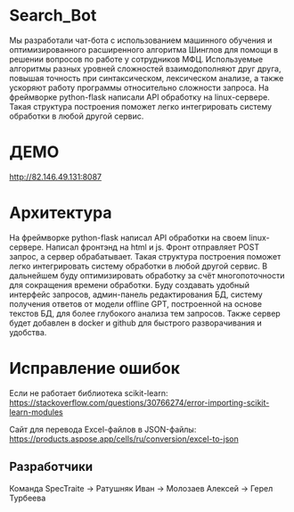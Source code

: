 # Search_Bot
Мы разработали чат-бота с использованием машинного обучения и оптимизированного расширенного алгоритма Шинглов для помощи в решении вопросов по работе у сотрудников МФЦ.
Используемые алгоритмы разных уровней сложностей взаимодополняют друг друга, повышая точность при синтаксическом, лексическом анализе, а также ускоряют работу программы относительно сложности запроса.
На фреймворке python-flask написали API обработку на linux-сервере.
Такая структура построения поможет легко интегрировать систему обработки в любой другой сервис.

# ДЕМО
http://82.146.49.131:8087

# Архитектура
На фреймворке python-flask написал API обработки на своем linux-сервере. Написал фронтэнд на html и js. Фронт отправляет POST запрос, а сервер обрабатывает.
Такая структура построения поможет легко интегрировать систему обработки в любой другой сервис. В дальнейшем буду оптимизировать обработку за счёт многопоточности для сокращения времени обработки. Буду создавать удобный интерфейс запросов, админ-панель редактирования БД, систему получения ответов от модели offline GPT, построенной на основе текстов БД, для более глубокого анализа тем запросов.
Также сервер будет добавлен в docker и github для быстрого разворачивания и удобства.

# Исправление ошибок
Если не работает библиотека scikit-learn:
https://stackoverflow.com/questions/30766274/error-importing-scikit-learn-modules

Сайт для перевода Excel-файлов в JSON-файлы:
https://products.aspose.app/cells/ru/conversion/excel-to-json


## Разработчики
Команда SpecTraite
-> Ратушняк Иван
-> Молозаев Алексей
-> Герел Турбеева
